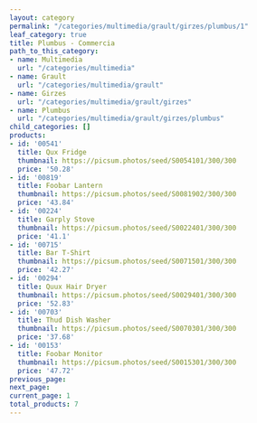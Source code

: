 ```yaml
---
layout: category
permalink: "/categories/multimedia/grault/girzes/plumbus/1"
leaf_category: true
title: Plumbus - Commercia
path_to_this_category:
- name: Multimedia
  url: "/categories/multimedia"
- name: Grault
  url: "/categories/multimedia/grault"
- name: Girzes
  url: "/categories/multimedia/grault/girzes"
- name: Plumbus
  url: "/categories/multimedia/grault/girzes/plumbus"
child_categories: []
products:
- id: '00541'
  title: Qux Fridge
  thumbnail: https://picsum.photos/seed/S0054101/300/300
  price: '50.28'
- id: '00819'
  title: Foobar Lantern
  thumbnail: https://picsum.photos/seed/S0081902/300/300
  price: '43.84'
- id: '00224'
  title: Garply Stove
  thumbnail: https://picsum.photos/seed/S0022401/300/300
  price: '41.1'
- id: '00715'
  title: Bar T-Shirt
  thumbnail: https://picsum.photos/seed/S0071501/300/300
  price: '42.27'
- id: '00294'
  title: Quux Hair Dryer
  thumbnail: https://picsum.photos/seed/S0029401/300/300
  price: '52.83'
- id: '00703'
  title: Thud Dish Washer
  thumbnail: https://picsum.photos/seed/S0070301/300/300
  price: '37.68'
- id: '00153'
  title: Foobar Monitor
  thumbnail: https://picsum.photos/seed/S0015301/300/300
  price: '47.72'
previous_page: 
next_page: 
current_page: 1
total_products: 7
---
```

